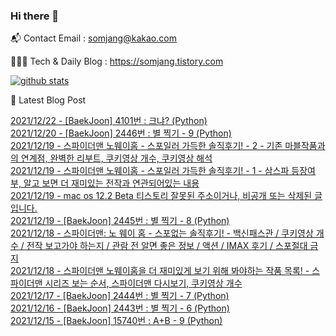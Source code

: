 ### Hi there 👋

📬  Contact Email : somjang@kakao.com

👨🏻‍💻  Tech & Daily Blog : https://somjang.tistory.com

[![github stats](https://github-readme-stats.vercel.app/api?username=SOMJANG&show_icons=true&hide_border=False)](https://somjang.tistory.com)

🤩 Latest Blog Post

[2021/12/22 - [BaekJoon] 4101번 : 크냐? (Python)](https://somjang.tistory.com/entry/BaekJoon-4101-%ED%81%AC%EB%83%90-Python) <br>
[2021/12/20 - [BaekJoon] 2446번 : 별 찍기 - 9 (Python)](https://somjang.tistory.com/entry/BaekJoon-2446%EB%B2%88-%EB%B3%84-%EC%B0%8D%EA%B8%B0-9-Python) <br>
[2021/12/19 - 스파이더맨 노웨이홈 - 스포일러 가득한 솔직후기! - 2 - 기존 마블작품과의 연계점, 완벽한 리부트, 쿠키영상 개수, 쿠키영상 해석](https://somjang.tistory.com/entry/%EC%8A%A4%ED%8C%8C%EC%9D%B4%EB%8D%94%EB%A7%A8-%EB%85%B8%EC%9B%A8%EC%9D%B4%ED%99%88-%EC%8A%A4%ED%8F%AC%EC%9D%BC%EB%9F%AC-%EA%B0%80%EB%93%9D%ED%95%9C-%EC%86%94%EC%A7%81%ED%9B%84%EA%B8%B0-2-%EA%B8%B0%EC%A1%B4-%EB%A7%88%EB%B8%94%EC%9E%91%ED%92%88%EA%B3%BC%EC%9D%98-%EC%97%B0%EA%B3%84%EC%A0%90-%EC%99%84%EB%B2%BD%ED%95%9C-%EB%A6%AC%EB%B6%80%ED%8A%B8-%EC%BF%A0%ED%82%A4%EC%98%81%EC%83%81%EA%B0%9C%EC%88%98-%EC%BF%A0%ED%82%A4%EC%98%81%EC%83%81%ED%95%B4%EC%84%9D) <br>
[2021/12/19 - 스파이더맨 노웨이홈 - 스포일러 가득한  솔직후기! - 1 - 삼스파 등장여부, 알고 보면 더 재미있는 전작과 연관되어있는 내용](https://somjang.tistory.com/entry/%EC%8A%A4%ED%8C%8C%EC%9D%B4%EB%8D%94%EB%A7%A8-%EB%85%B8%EC%9B%A8%EC%9D%B4%ED%99%88-%EC%8A%A4%ED%8F%AC%EC%9D%BC%EB%9F%AC-%EA%B0%80%EB%93%9D%ED%95%9C-%EC%86%94%EC%A7%81%ED%9B%84%EA%B8%B0-%EC%82%BC%EC%8A%A4%ED%8C%8C-%EB%93%B1%EC%9E%A5%EC%97%AC%EB%B6%80-%EC%A0%84%EC%9E%91%EA%B3%BC-%EC%97%B0%EA%B4%80%EB%90%98%EC%96%B4%EC%9E%88%EB%8A%94-%EB%82%B4%EC%9A%A9-%EA%B8%B0%EC%A1%B4-%EB%A7%88%EB%B8%94-%EC%9E%91%ED%92%88%EA%B3%BC-%EC%97%B0%EA%B3%84%EB%90%98%EB%8A%94-%EB%82%B4%EC%9A%A9-%EC%BF%A0%ED%82%A4%EC%98%81%EC%83%81-%EA%B0%9C%EC%88%98-%EC%BF%A0%ED%82%A4%EC%98%81%EC%83%81-%ED%95%B4%EC%84%9D) <br>
[2021/12/19 - mac os 12.2 Beta 티스토리 잘못된 주소이거나, 비공개 또는 삭제된 글입니다.](https://somjang.tistory.com/entry/mac-os-122-Beta-%ED%8B%B0%EC%8A%A4%ED%86%A0%EB%A6%AC-%EC%9E%98%EB%AA%BB%EB%90%9C-%EC%A3%BC%EC%86%8C%EC%9D%B4%EA%B1%B0%EB%82%98-%EB%B9%84%EA%B3%B5%EA%B0%9C-%EB%98%90%EB%8A%94-%EC%82%AD%EC%A0%9C%EB%90%9C-%EA%B8%80%EC%9E%85%EB%8B%88%EB%8B%A4) <br>
[2021/12/19 - [BaekJoon] 2445번 : 별 찍기 - 8 (Python)](https://somjang.tistory.com/entry/BaekJoon-2445%EB%B2%88-%EB%B3%84-%EC%B0%8D%EA%B8%B0-8-Python) <br>
[2021/12/18 - 스파이더맨: 노 웨이 홈 - 스포없는 솔직후기! - 백신패스관 / 쿠키영상 개수 / 전작 보고가야 하는지 / 관람 전 알면 좋은 정보 / 액션 / IMAX 후기 / 스포절대 금지](https://somjang.tistory.com/entry/%EC%8A%A4%ED%8C%8C%EC%9D%B4%EB%8D%94%EB%A7%A8-%EB%85%B8-%EC%9B%A8%EC%9D%B4-%ED%99%88-%EC%8A%A4%ED%8F%AC%EC%97%86%EB%8A%94-%EC%86%94%EC%A7%81%ED%9B%84%EA%B8%B0-%EB%B0%B1%EC%8B%A0%ED%8C%A8%EC%8A%A4%EA%B4%80-%EC%BF%A0%ED%82%A4%EC%98%81%EC%83%81-%EA%B0%9C%EC%88%98-%EC%A0%84%EC%9E%91-%EB%B3%B4%EA%B3%A0%EA%B0%80%EC%95%BC-%ED%95%98%EB%8A%94%EC%A7%80-%EA%B4%80%EB%9E%8C-%EC%A0%84-%EC%95%8C%EB%A9%B4-%EC%A2%8B%EC%9D%80-%EC%A0%95%EB%B3%B4-%EC%95%A1%EC%85%98) <br>
[2021/12/18 - 스파이더맨 노웨이홈을 더 재미있게 보기 위해 봐야하는 작품 목록! - 스파이더맨 시리즈 보는 순서, 스파이더맨 다시보기, 쿠키영상 개수](https://somjang.tistory.com/entry/%EC%8A%A4%ED%8C%8C%EC%9D%B4%EB%8D%94%EB%A7%A8-%EB%85%B8%EC%9B%A8%EC%9D%B4%ED%99%88%EC%9D%84-%EB%8D%94-%EC%9E%AC%EB%AF%B8%EC%9E%88%EA%B2%8C-%EB%B3%B4%EA%B8%B0-%EC%9C%84%ED%95%B4-%EB%B4%90%EC%95%BC%ED%95%98%EB%8A%94-%EC%9E%91%ED%92%88-%EB%AA%A9%EB%A1%9D-%EC%8A%A4%ED%8C%8C%EC%9D%B4%EB%8D%94%EB%A7%A8-%EC%8B%9C%EB%A6%AC%EC%A6%88-%EB%B3%B4%EB%8A%94-%EC%88%9C%EC%84%9C-%EC%8A%A4%ED%8C%8C%EC%9D%B4%EB%8D%94%EB%A7%A8-%EB%8B%A4%EC%8B%9C%EB%B3%B4%EA%B8%B0-%EC%BF%A0%ED%82%A4%EC%98%81%EC%83%81-%EA%B0%9C%EC%88%98) <br>
[2021/12/17 - [BaekJoon] 2444번 : 별 찍기 - 7 (Python)](https://somjang.tistory.com/entry/BaekJoon-2444%EB%B2%88-%EB%B3%84-%EC%B0%8D%EA%B8%B0-7-Python) <br>
[2021/12/16 - [BaekJoon] 2443번 : 별 찍기 - 6 (Python)](https://somjang.tistory.com/entry/BaekJoon-2443%EB%B2%88-%EB%B3%84-%EC%B0%8D%EA%B8%B0-6-Python) <br>
[2021/12/15 - [BaekJoon] 15740번 : A+B - 9 (Python)](https://somjang.tistory.com/entry/BaekJoon-15740%EB%B2%88-AB-9-Python) <br>
